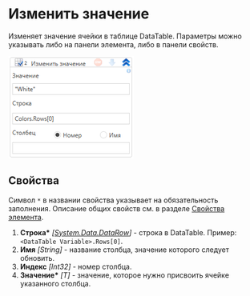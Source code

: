 # Изменить значение

Изменяет значение ячейки в таблице DataTable. Параметры можно указывать либо на панели элемента, либо в панели свойств.

![](<../../../../.gitbook/assets1/WFDataTableUpdateRowItem.png>)


## Свойства
Символ `*` в названии свойства указывает на обязательность заполнения. Описание общих свойств см. в разделе [Свойства элемента](https://docs.primo-rpa.ru/primo-rpa/primo-studio/process/elements#svoistva-elementa).

1. **Строка\*** *[[System.Data.DataRow](https://learn.microsoft.com/ru-ru/dotnet/api/system.data.datarow?view=net-8.0&viewFallbackFrom=net-4.6.1)]* - строка в DataTable. Пример: `<DataTable Variable>.Rows[0]`.
1. **Имя** *[String]* - название столбца, значение которого следует обновить.
1. **Индекс** *[Int32]* - номер столбца.
1. **Значение\*** *[T]* - значение, которое нужно присвоить ячейке указанного столбца.

